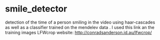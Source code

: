 # smile_detector
detection of the time of a person smiling in the video using haar-cascades as well as a classifier trained on the mendelev data . I used this link an the training images LFWcrop website: http://conradsanderson.id.au/lfwcrop/ 
